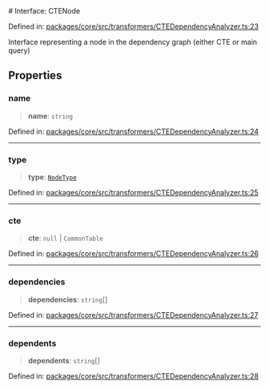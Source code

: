 <div v-pre>
# Interface: CTENode

Defined in: [packages/core/src/transformers/CTEDependencyAnalyzer.ts:23](https://github.com/mk3008/rawsql-ts/blob/3b53f17d700cf976ce5c49b674a04b41eeb14c40/packages/core/src/transformers/CTEDependencyAnalyzer.ts#L23)

Interface representing a node in the dependency graph (either CTE or main query)

## Properties

### name

> **name**: `string`

Defined in: [packages/core/src/transformers/CTEDependencyAnalyzer.ts:24](https://github.com/mk3008/rawsql-ts/blob/3b53f17d700cf976ce5c49b674a04b41eeb14c40/packages/core/src/transformers/CTEDependencyAnalyzer.ts#L24)

***

### type

> **type**: [`NodeType`](../type-aliases/NodeType.md)

Defined in: [packages/core/src/transformers/CTEDependencyAnalyzer.ts:25](https://github.com/mk3008/rawsql-ts/blob/3b53f17d700cf976ce5c49b674a04b41eeb14c40/packages/core/src/transformers/CTEDependencyAnalyzer.ts#L25)

***

### cte

> **cte**: `null` \| `CommonTable`

Defined in: [packages/core/src/transformers/CTEDependencyAnalyzer.ts:26](https://github.com/mk3008/rawsql-ts/blob/3b53f17d700cf976ce5c49b674a04b41eeb14c40/packages/core/src/transformers/CTEDependencyAnalyzer.ts#L26)

***

### dependencies

> **dependencies**: `string`[]

Defined in: [packages/core/src/transformers/CTEDependencyAnalyzer.ts:27](https://github.com/mk3008/rawsql-ts/blob/3b53f17d700cf976ce5c49b674a04b41eeb14c40/packages/core/src/transformers/CTEDependencyAnalyzer.ts#L27)

***

### dependents

> **dependents**: `string`[]

Defined in: [packages/core/src/transformers/CTEDependencyAnalyzer.ts:28](https://github.com/mk3008/rawsql-ts/blob/3b53f17d700cf976ce5c49b674a04b41eeb14c40/packages/core/src/transformers/CTEDependencyAnalyzer.ts#L28)
</div>
